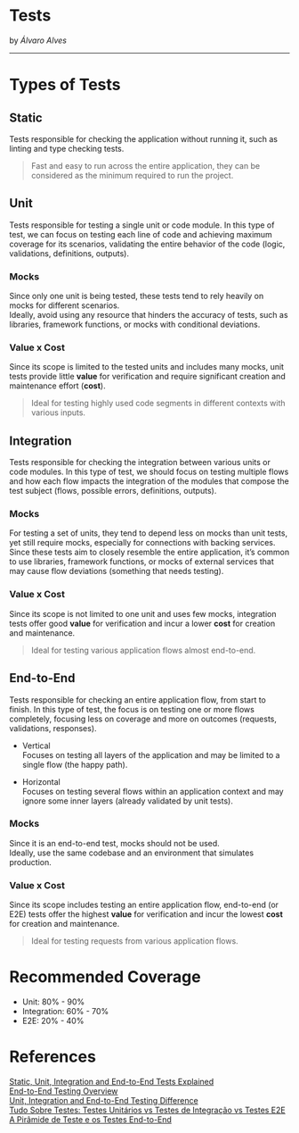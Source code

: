 # Tests

by _Álvaro Alves_

---

# Types of Tests

## Static
Tests responsible for checking the application without running it, such as linting and type checking tests.  
> Fast and easy to run across the entire application, they can be considered as the minimum required to run the project.  

## Unit
Tests responsible for testing a single unit or code module. In this type of test, we can focus on testing each line of code and achieving maximum coverage for its scenarios, validating the entire behavior of the code (logic, validations, definitions, outputs).  

### Mocks
Since only one unit is being tested, these tests tend to rely heavily on mocks for different scenarios.  
Ideally, avoid using any resource that hinders the accuracy of tests, such as libraries, framework functions, or mocks with conditional deviations.  

### Value x Cost
Since its scope is limited to the tested units and includes many mocks, unit tests provide little **value** for verification and require significant creation and maintenance effort (**cost**).  
> Ideal for testing highly used code segments in different contexts with various inputs.  

## Integration
Tests responsible for checking the integration between various units or code modules. In this type of test, we should focus on testing multiple flows and how each flow impacts the integration of the modules that compose the test subject (flows, possible errors, definitions, outputs).  

### Mocks
For testing a set of units, they tend to depend less on mocks than unit tests, yet still require mocks, especially for connections with backing services.  
Since these tests aim to closely resemble the entire application, it’s common to use libraries, framework functions, or mocks of external services that may cause flow deviations (something that needs testing).  

### Value x Cost
Since its scope is not limited to one unit and uses few mocks, integration tests offer good **value** for verification and incur a lower **cost** for creation and maintenance.  
> Ideal for testing various application flows almost end-to-end.  

## End-to-End
Tests responsible for checking an entire application flow, from start to finish. In this type of test, the focus is on testing one or more flows completely, focusing less on coverage and more on outcomes (requests, validations, responses).  

- Vertical  
Focuses on testing all layers of the application and may be limited to a single flow (the happy path).  

- Horizontal  
Focuses on testing several flows within an application context and may ignore some inner layers (already validated by unit tests).  

### Mocks
Since it is an end-to-end test, mocks should not be used.  
Ideally, use the same codebase and an environment that simulates production.  

### Value x Cost
Since its scope includes testing an entire application flow, end-to-end (or E2E) tests offer the highest **value** for verification and incur the lowest **cost** for creation and maintenance.  
> Ideal for testing requests from various application flows.  

# Recommended Coverage

- Unit: 80% - 90%  
- Integration: 60% - 70%  
- E2E: 20% - 40%  

# References

[Static, Unit, Integration and End-to-End Tests Explained](https://medium.com/@lucas.paganini/static-unit-integration-and-end-to-end-tests-explained-f87a0ac40ca5)  
[End-to-End Testing Overview](https://aloa.co/blog/end-to-end-testing-overview)  
[Unit, Integration and End-to-End Testing Difference](https://www.twilio.com/en-us/blog/unit-integration-end-to-end-testing-difference)  
[Tudo Sobre Testes: Testes Unitários vs Testes de Integração vs Testes E2E](https://medium.com/rpedroni/tudo-sobre-testes-testes-unitários-vs-testes-de-integração-vs-testes-e2e-6a7cc955779)  
[A Pirâmide de Teste e os Testes End-to-End](https://medium.com/gtsw/a-pirâmide-de-teste-e-os-testes-end-to-end-38f77ad3d137)  
